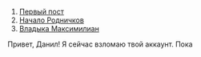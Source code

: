 1. [Первый пост](2021-11-30-start.md)
1. [Начало Родничков](2021-11-30-first-camp.md)
1. [Владыка Максимилиан](2021-12-01-maksimilian.md)

Привет, Данил! Я сейчас взломаю твой аккаунт. Пока
